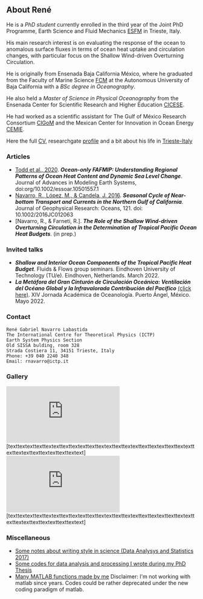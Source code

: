 ## About René

He is a _PhD student_ currently enrolled in the third year of the Joint PhD Programme, Earth Science and Fluid Mechanics [ESFM](https://web.units.it/dottorato/esfm/) in Trieste, Italy. 

His main research interest is on evaluating the response of the ocean to anomalous surface fluxes in terms of ocean heat uptake and circulation changes, with particular focus on the Shallow Wind-driven Overturning Circulation.

He is originally from Ensenada Baja California México, where he graduated from the Faculty of Marine Science [FCM](http://fcm.ens.uabc.mx/) at the Autonomous University of Baja California with a _BSc degree in Oceanography_. 

He also held a _Master of Science in Physical Oceanography_ from the Ensenada Center for Scientific Research and Higher Education [CICESE](https://www.cicese.edu.mx/).

He had worked as a scientific assistant for The Gulf of México Research Consortium [CIGoM](https://cigom.org/en/) and the Mexican Center for Innovation in Ocean Energy [CEMIE](https://cemieoceano.mx/).

Here the full [CV](https://raw.githubusercontent.com/enerle/rnavarro.github.io/main/data/ReneNavarro_CVU.pdf), researchgate [profile](https://www.researchgate.net/profile/Rene-Navarro-Labastida) and a bit about his life in [Trieste-Italy](https://raw.githubusercontent.com/enerle/rnavarro.github.io/main/fig1.jpg)

### Articles
- [Todd et al., 2020](https://agupubs.onlinelibrary.wiley.com/doi/full/10.1029/2019MS002027). ***Ocean-only FAFMIP: Understanding Regional Patterns of Ocean Heat Content and Dynamic Sea Level Change***. Journal of Advances in Modeling Earth Systems, doi:org/10.1002/essoar.10501557.1
- [Navarro, R., López, M., & Candela, J. 2016](https://agupubs.onlinelibrary.wiley.com/doi/10.1002/2016JC012063). ***Seasonal Cycle of Near-bottom Transport and Currents in the Northern Gulf of California***. Journal of Geophysical Research: Oceans, 121. doi: 10.1002/2016JC012063
- [Navarro, R., & Farneti, R.]. ***The Role of the Shallow Wind-driven Overturning Circulation in the Determination of Tropical Pacific Ocean Heat Budgets***. (in prep.)

### Invited talks
- ***Shallow and Interior Ocean Components of the Tropical Pacific Heat Budget***. Fluids & Flows group seminars. Eindhoven University of Technology (TU/e). Eindhoven, Netherlands. March 2022.
- ***La Metáfora del Gran Cinturón de Circulación Oceánica: Ventilación del Océano Global y la Infravalorada Contribución del Pacífico*** [(click here)](https://raw.githubusercontent.com/enerle/rnavarro.github.io/main/data/pres_051722_UMAR.pdf). XIV Jornada Académica de Oceanología. Puerto Ángel, México. Mayo 2022.

### Contact
```
René Gabriel Navarro Labastida
The International Centre for Theoretical Physics (ICTP)
Earth System Physics Section
Old SISSA bulding, room 328
Strada Costiera 11, 34151 Trieste, Italy
Phone: +39 040 2240 348
Email: rnavarro@ictp.it
```
### Gallery
![Foto](https://raw.githubusercontent.com/enerle/rnavarro/main/Subtropical_cells_zonalzections_control.pdf)
[texttextexttexttextexttexttextexttexttextexttexttextexttexttextexttexttextexttexttextexttexttextexttexttextext]
![Foto](https://raw.githubusercontent.com/enerle/rnavarro/main/stc_circulation_scheme.pdf)
[texttextexttexttextexttexttextexttexttextexttexttextexttexttextexttexttextexttexttextexttexttextexttexttextext]

### Miscellaneous
- [Some notes about writing style in science (Data Analysys and Statistics 2017)](https://raw.githubusercontent.com/enerle/rnavarro.github.io/main/data/notas_redaccion_unam_2017.pdf)
- [Some codes for data analysis and processing I wrote during my PhD Thesis](https://github.com/enerle/)
- [Many MATLAB functions made by me](https://github.com/enerle/) Disclaimer: I'm not working with matlab since years. Codes could be rather deprecated under the new coding paradigm of matlab.
